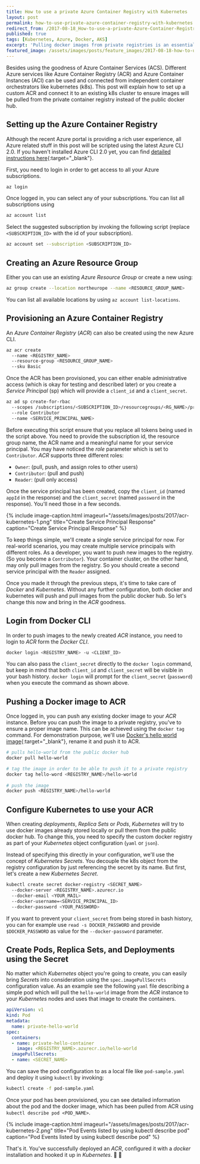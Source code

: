 ```yaml
---
title: How to use a private Azure Container Registry with Kubernetes
layout: post
permalink: how-to-use-private-azure-container-registry-with-kubernetes
redirect_from: /2017-08-18_How-to-use-a-private-Azure-Container-Registry-with-Kubernetes-9b86e67b93b6
published: true
tags: [Kubernetes, Azure, Docker, AKS]
excerpt: 'Pulling docker images from private registries is an essential, basic task that you need to do almost every day. This article guides you through the process of integrating Azure Container Registry and Azure Kubernetes Services.'
featured_image: /assets/images/posts/feature_images/2017-08-18-how-to-use-a-private-azure-container-registry-with-kubernetes.jpg
---
```

Besides using the goodness of Azure Container Services (ACS). Different Azure services like Azure Container Registry (ACR) and Azure Container Instances (ACI) can be used and connected from independent container orchestrators like kubernetes (k8s). This post will explain how to set up a custom ACR and connect it to an existing k8s cluster to ensure images will be pulled from the private container registry instead of the public docker hub.

## Setting up the Azure Container Registry

Although the recent Azure portal is providing a rich user experience, all Azure related stuff in this post will be scripted using the latest Azure CLI 2.0. If you haven't installed Azure CLI 2.0 yet, you can find [detailed instructions here](https://docs.microsoft.com/en-us/cli/azure/overview){:target="_blank"}.

First, you need to login in order to get access to all your Azure subscriptions.

```bash
az login

```

Once logged in, you can select any of your subscriptions. You can list all subscriptions using

```bash
az account list

```

Select the suggested subscription by invoking the following script (replace `<SUBSCRIPTION_ID>` with the id of your subscription).

```bash
az account set --subscription <SUBSCRIPTION_ID>

```

## Creating an Azure Resource Group

Either you can use an existing *Azure Resource Group* or create a new using:

```bash
az group create --location northeurope --name <RESOURCE_GROUP_NAME>

```

You can list all available locations by using `az account list-locations`.

## Provisioning an Azure Container Registry
An *Azure Container Registry* (*ACR*) can also be created using the new Azure CLI.

```bash
az acr create 
  --name <REGISTRY_NAME> 
  --resource-group <RESOURCE_GROUP_NAME> 
  --sku Basic

```

Once the ACR has been provisioned, you can either enable administrative access (which is okay for testing and described later) or you create a *Service Principal* (sp) which will provide a `client_id`  and a `client_secret`.

```bash
az ad sp create-for-rbac 
  --scopes /subscriptions/<SUBSCRIPTION_ID>/resourcegroups/<RG_NAME>/providers/Microsoft.ContainerRegistry/registries/<REGISTRY_NAME> 
  --role Contributor 
  --name <SERVICE_PRINCIPAL_NAME>

```

Before executing this script ensure that you replace all tokens being used in the script above. You need to provide the subscription id, the resource group name, the ACR name and a meaningful name for your service principal. You may have noticed the *role* parameter which is set to `Contributor`. *ACR* supports three different roles:

 * `Owner`: (pull, push, and assign roles to other users)
 * `Contributor`: (pull and push)
 * `Reader`: (pull only access)
  
Once the service principal has been created, copy the `client_id` (named `appId` in the response) and the `client_secret` (named `password` in the response). You'll need those in a few seconds.

{% include image-caption.html imageurl="/assets/images/posts/2017/acr-kubernetes-1.png" 
title="Create Service Principal Response" caption="Create Service Principal Response" %}

To keep things simple, we'll create a single service principal for now. For real-world scenarios, you may create multiple service principals with different roles. As a developer, you want to push new images to the registry. (So you become a `Contributor`). Your container cluster, on the other hand, may only pull images from the registry. So you should create a second service principal with the `Reader` assigned. 

Once you made it through the previous steps, it's time to take care of *Docker* and *Kubernetes*. Without any further configuration, both docker and kubernetes will push and pull images from the public docker hub. So let's change this now and bring in the *ACR* goodness.

## Login from Docker CLI

In order to push images to the newly created *ACR* instance, you need to login to *ACR* form the *Docker CLI*.

```bash
docker login <REGISTRY_NAME> -u <CLIENT_ID>

```

You can also pass the `client_secret` directly to the `docker login` command, but keep in mind that both `client_id` and `client_secret` will be visible in your bash history. `docker login` will prompt for the `client_secret` (`password`) when you execute the command as shown above.

## Pushing a Docker image to ACR

Once logged in, you can push any existing docker image to your *ACR* instance. Before you can push the image to a private registry, you've to ensure a proper image name. This can be achieved using the `docker tag` command. For demonstration purpose, we'll use [Docker's hello world image](https://store.docker.com/images/hello-world){:target="_blank"}, rename it and push it to ACR.

```bash
# pulls hello-world from the public docker hub
docker pull hello-world

# tag the image in order to be able to push it to a private registry
docker tag hello-word <REGISTRY_NAME>/hello-world
    
# push the image
docker push <REGISTRY_NAME>/hello-world

```

## Configure Kubernetes to use your ACR

When creating *deployments*, *Replica Sets* or *Pods*, *Kubernetes* will try to use docker images already stored locally or pull them from the public docker hub. To change this, you need to specify the custom docker registry as part of your *Kubernetes* object configuration (`yaml` or `json`).

Instead of specifying this directly in your configuration, we'll use the concept of *Kubernetes Secrets*. You decouple the k8s object from the registry configuration by just referencing the secret by its name. But first, let's create a new *Kubernetes Secret*.

```bash
kubectl create secret docker-registry <SECRET_NAME> 
  --docker-server <REGISTRY_NAME>.azurecr.io 
  --docker-email <YOUR_MAIL> 
  --docker-username=<SERVICE_PRINCIPAL_ID> 
  --docker-password <YOUR_PASSWORD>

```


If you want to prevent your `client_secret` from being stored in bash history, you can for example use `read -s DOCKER_PASSWORD` and provide `$DOCKER_PASSWORD` as value for the `--docker-password` parameter.


## Create Pods, Replica Sets, and Deployments using the Secret

No matter which *Kubernetes* object you're going to create, you can easily bring *Secrets* into consideration using the `spec.imagePullSecrets` configuration value. As an example see the following `yaml` file describing a simple pod which will pull the `hello-world` image from the *ACR* instance to your *Kubernetes* nodes and uses that image to create the containers.

```yaml
apiVersion: v1
kind: Pod
metadata:
  name: private-hello-world
spec:
  containers:
  - name: private-hello-container
    image: <REGISTRY_NAME>.azurecr.io/hello-world
  imagePullSecrets:
  - name: <SECRET_NAME>

```


You can save the pod configuration to as a local file like `pod-sample.yaml` and deploy it using `kubectl` by invoking:

```bash
kubectl create -f pod-sample.yaml

```

Once your pod has been provisioned, you can see detailed information about the pod and the docker image, which has been pulled from ACR using `kubectl describe pod <POD_NAME>`.

{% include image-caption.html imageurl="/assets/images/posts/2017/acr-kubernetes-2.png" 
title="Pod Events listed by using kubectl describe pod" caption="Pod Events listed by using kubectl describe pod" %}

That's it. You've successfully deployed an *ACR*, configured it with a *docker* installation and hooked it up in *Kubernetes*. 🤘 🚀 
